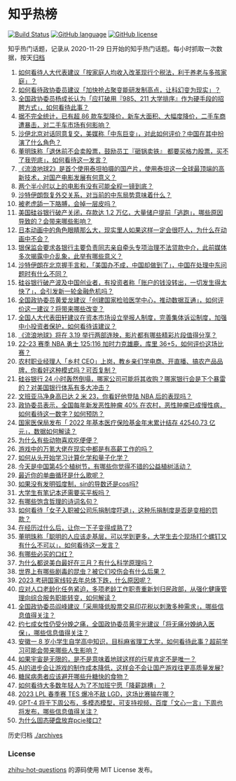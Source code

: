 # 知乎热榜
[![Build Status](https://github.com/ToWeLong/zhihu-hot-questions/workflows/CI/badge.svg)](https://github.com/ToWeLong/zhihu-hot-questions/actions)
[![GitHub language](https://img.shields.io/badge/language-golang-orange.svg)](https://golang.org/)
[![GitHub license](https://img.shields.io/github/license/ToWeLong/zhihu-hot-questions)](https://github.com/ToWeLong/zhihu-hot-questions/blob/main/LICENSE)

知乎热门话题，记录从 2020-11-29 日开始的知乎热门话题。每小时抓取一次数据，按天[归档](./archives)

<!-- BEGIN -->

1. [如何看待人大代表建议「按家庭人均收入改革现行个税法，利于养老与多孩家庭」？](https://www.zhihu.com/question/588383118)
1. [如何看待政协委员建议「加快抢占聚变能研发制高点，让科幻变为现实」？](https://www.zhihu.com/question/588594252)
1. [全国政协委员杨成长认为「应打破用『985、211 大学排序』作为硬手段的招聘方式」，如何看待此事？](https://www.zhihu.com/question/588479623)
1. [据不完全统计，已有超 86 款车型降价，新车大面积、大幅度降价，二手车商遭暴击，对二手车市场有何影响？](https://www.zhihu.com/question/588874290)
1. [沙伊北京对话同意复交，美媒称「中东巨变」，对此如何评价？中国在其中扮演了什么角色？](https://www.zhihu.com/question/588867400)
1. [董明珠称「退休前不会卖股票，鼓励员工『砸锅卖铁』 都要买格力股票，买不了我兜底」，如何看待这一发言？](https://www.zhihu.com/question/588877790)
1. [《流浪地球2》是首个使用泰坦拍摄的国产片，使用泰坦这一全球最顶端的高新技术，对国产电影发展有何意义？](https://www.zhihu.com/question/588872450)
1. [两个半小时以上的电影有没有可能全程一镜到底？](https://www.zhihu.com/question/587123825)
1. [沙特伊朗恢复外交关系，对当前的中东局势意味着什么？](https://www.zhihu.com/question/588818081)
1. [被老虎舔一下胳膊，会掉一层皮吗？](https://www.zhihu.com/question/587649187)
1. [美国硅谷银行破产关闭，存款达 1.2 万亿，大量储户提前「逃跑」，哪些原因导致的？会带来哪些影响？](https://www.zhihu.com/question/588853220)
1. [日本动画中的角色眼睛那么大，现实里人如果这样一定会很吓人，为什么在动画中不会？](https://www.zhihu.com/question/584097543)
1. [银保监会要求各银行主要负责同志亲自牵头专项治理不法贷款中介，此前媒体多次揭露中介乱象，此举有哪些意义？](https://www.zhihu.com/question/588655915)
1. [沙特伊朗在北京握手言和，「美国办不成，中国却做到了」，中国在处理中东问题时有什么不同？](https://www.zhihu.com/question/589062646)
1. [硅谷银行破产波及中国创业者，有投资者称「账户的钱没转出，一切发生得太快了」，会引发新一轮金融危机吗？](https://www.zhihu.com/question/589001140)
1. [全国政协委员黄爱龙建议「创建国家检验医学中心，推动数据互通」，如何评价这一建议？将带来哪些改变？](https://www.zhihu.com/question/588950092)
1. [全国人大代表田轩建议在资本市场设立举报人制度，完善集体诉讼制度，加强中小投资者保护，如何看待该建议？](https://www.zhihu.com/question/588691774)
1. [《流浪地球》将在 3.19 举行两部连映，影片都有哪些精彩片段值得分享？](https://www.zhihu.com/question/588684657)
1. [22-23 赛季 NBA 勇士 125:116 加时力克雄鹿，库里 36+5，如何评价这场比赛？](https://www.zhihu.com/question/589058815)
1. [农村职业经理人「乡村 CEO」上岗，教乡亲们学电商、开直播、搞农产品品牌，你看好这种模式吗？可否复制？](https://www.zhihu.com/question/587305050)
1. [硅谷银行 24 小时轰然倒塌，哪家公司可能将其收购？哪家银行会是下个暴雷的？对美国银行体系有多大冲击？](https://www.zhihu.com/question/588998150)
1. [文班亚马净身高已达 2 米 23，你看好他登陆 NBA 后的表现吗？](https://www.zhihu.com/question/585599772)
1. [政协委员表示，全国每年新发恶性肿瘤 40% 在农村，恶性肿瘤已成慢性病，如何看待这一数字？如何预防？](https://www.zhihu.com/question/588964539)
1. [国家医保局发布「 2022 年基本医疗保险基金年末累计结存 42540.73 亿元」，数据如何解读？](https://www.zhihu.com/question/588538541)
1. [为什么有些动物喜欢吃便便？](https://www.zhihu.com/question/581578400)
1. [游戏中的万氪大佬在现实中都是有高薪工作的吗？](https://www.zhihu.com/question/431746142)
1. [如何从头开始学习计算化学和量子化学？](https://www.zhihu.com/question/588719010)
1. [今天是中国第45个植树节，有哪些你觉得不错的公益植树活动？](https://www.zhihu.com/question/589061868)
1. [最近你的单曲循环是什么歌呢？](https://www.zhihu.com/question/588809692)
1. [如果没有发明弧度制，sin的导数还是cos吗?](https://www.zhihu.com/question/587280439)
1. [大学生有笔记本还需要买平板吗？](https://www.zhihu.com/question/589022449)
1. [有哪些饱含哲理的诗词名句？](https://www.zhihu.com/question/588988196)
1. [如何看待「女子入职被公司乐捐制度吓退」，这种乐捐制度是否是变相的罚款？](https://www.zhihu.com/question/588446708)
1. [在经历过什么后，让你一下子变得成熟了?](https://www.zhihu.com/question/588994340)
1. [董明珠称「聪明的人应该走基层，可以学到更多，大学生去个现场打个螺钉又有什么不可以」，如何看待这一发言？](https://www.zhihu.com/question/588877807)
1. [有哪些必买的口红？](https://www.zhihu.com/question/442011507)
1. [为什么都说美白最好在三月？有什么科学原理吗？](https://www.zhihu.com/question/584153608)
1. [世界上有哪些剧毒的昆虫？被它们咬伤会有什么后果？](https://www.zhihu.com/question/588679358)
1. [2023 考研国家线较去年总体下跌，什么原因呢？](https://www.zhihu.com/question/588794134)
1. [应对人口老龄化任务紧迫，多项老龄工作职责重新划归民政部，从强化健康管理向综合服务职能转变，如何解读？](https://www.zhihu.com/question/588253569)
1. [全国政协委员阎峰建议「采用降低股票交易印花税以刺激多种需求」，哪些信息值得关注？](https://www.zhihu.com/question/589064430)
1. [约七成女性仍受分娩之痛，全国政协委员黄宇光建议「将无痛分娩纳入医保」，哪些信息值得关注？](https://www.zhihu.com/question/589064086)
1. [安徽一 8 岁小学生自学高中知识，目标麻省理工大学，如何看待此事？超前学习可能会带来哪些人生影响？](https://www.zhihu.com/question/588670449)
1. [如果宇宙是无限的，是不是意味着地球这样的行星肯定不是唯一？](https://www.zhihu.com/question/588658441)
1. [AI的进步会让游戏的制作成本降低，这样会不会让国产游戏往更高质量发展?](https://www.zhihu.com/question/587293371)
1. [糖尿病患者应该避开哪些升糖快的食物？](https://www.zhihu.com/question/581818915)
1. [如何看待大多数年轻人为了不加班宁愿「降薪跳槽」？](https://www.zhihu.com/question/587699032)
1. [2023 LPL 春季赛  TES 爆冷不敌 LGD，这场比赛输在哪？](https://www.zhihu.com/question/588951596)
1. [GPT-4 将于下周公布，多模态模型，可支持视频，百度「文心一言」下周也将发布，哪些信息值得关注？](https://www.zhihu.com/question/588714203)
1. [为什么固态硬盘放弃pcie接口?](https://www.zhihu.com/question/588631611)

<!-- END -->

历史归档 [./archives](./archives)


### License
[zhihu-hot-questions](https://github.com/towelong/zhihu-hot-questions) 的源码使用 MIT License 发布。